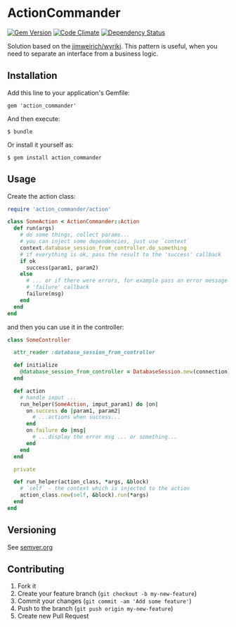 # ActionCommander

[![Gem Version](https://badge.fury.io/rb/action_commander.svg)](http://badge.fury.io/rb/action_commander)
[![Code Climate](https://codeclimate.com/github/skopciewski/action_commander/badges/gpa.svg)](https://codeclimate.com/github/skopciewski/action_commander)
[![Dependency Status](https://gemnasium.com/badges/github.com/skopciewski/action_commander.svg)](https://gemnasium.com/github.com/skopciewski/action_commander)

Solution based on the [jimweirich/wyriki][jww].
This pattern is useful, when you need to separate an interface from a business logic.

## Installation

Add this line to your application's Gemfile:

    gem 'action_commander'

And then execute:

    $ bundle

Or install it yourself as:

    $ gem install action_commander

## Usage

Create the action class:

```ruby
require 'action_commander/action'

class SomeAction < ActionCommander::Action
  def run(args)
    # do some things, collect params...
    # you can inject some dependencies, just use `context`
    context.database_session_from_controller.do_something
    # if everything is ok, pass the result to the 'success' callback
    if ok
      success(param1, param2)
    else
      # ... or if there were errors, for example pass an error message to the
      # 'failure' callback
      failure(msg)
    end
  end
end
```

and then you can use it in the controller:

```ruby
class SomeController

  attr_reader :database_session_from_controller

  def initialize
    @database_session_from_controller = DatabaseSession.new(connection)
  end

  def action
    # handle input ...
    run_helper(SomeAction, imput_param1) do |on|
      on.success do |param1, param2|
        # ...actions when success...
      end
      on.failure do |msg|
        # ...display the error msg ... or something...
      end
    end
  end

  private

  def run_helper(action_class, *args, &block)
    # `self` - the context which is injected to the action
    action_class.new(self, &block).run(*args)
  end
end
```

## Versioning

See [semver.org][semver]

## Contributing

1. Fork it
2. Create your feature branch (`git checkout -b my-new-feature`)
3. Commit your changes (`git commit -am 'Add some feature'`)
4. Push to the branch (`git push origin my-new-feature`)
5. Create new Pull Request

[jww]: https://github.com/jimweirich/wyriki
[semver]: http://semver.org/
